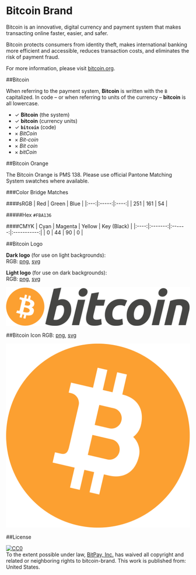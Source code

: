Bitcoin Brand
============

Bitcoin is an innovative, digital currency and payment system that makes transacting online faster, easier, and safer.

Bitcoin protects consumers from identity theft, makes international banking more efficient and accessible, reduces transaction costs, and eliminates the risk of payment fraud.

For more information, please visit [bitcoin.org](https://bitcoin.org/).

##Bitcoin

When referring to the payment system, **Bitcoin** is written with the `B` capitalized. In code – or when referring to units of the currency – **bitcoin** is all lowercase.

- ✓ **Bitcoin** (the system)
- ✓ **bitcoin** (currency units)
- ✓ **`bitcoin`** (code)
- × *BitCoin*
- × *Bit-coin*
- × *Bit coin*
- × *bitCoin*

##Bitcoin Orange

The Bitcoin Orange is PMS 138. Please use official Pantone Matching System swatches where available.

###Color Bridge Matches

####sRGB
| Red | Green | Blue |
|:---:|:-----:|:----:|
| 251  |  161  |   54  |

#####Hex
`#FBA136`

####CMYK
| Cyan | Magenta | Yellow | Key (Black) |
|:----:|:-------:|:------:|:-----------:|
|  0   |   44    |  90   |      0      |


##Bitcoin Logo

**Dark logo** (for use on light backgrounds): <br>
RGB: [png](/bitcoin-logo-dark.png), [svg](/bitcoin-logo-dark.svg) <br>


**Light logo** (for use on dark backgrounds): <br>
RGB: [png](/bitcoin-logo-light.png), [svg](/bitcoin-logo-light.svg) <br>


![Bitcoin Logo](/bitcoin-logo-dark.png "Bitcoin Logo")

##Bitcoin Icon
RGB: [png](/bitcoin.png), [svg](/bitcoin.svg) <br>


![Bitcoin Icon](/bitcoin.png "Bitcoin Icon")

##License
<p xmlns:dct="http://purl.org/dc/terms/" xmlns:vcard="http://www.w3.org/2001/vcard-rdf/3.0#">
  <a rel="license"
     href="http://creativecommons.org/publicdomain/zero/1.0/">
    <img src="http://i.creativecommons.org/p/zero/1.0/88x31.png" style="border-style: none;" alt="CC0" />
  </a>
  <br />
  To the extent possible under law,
  <a rel="dct:publisher"
     href="https://github.com/bitpay/">
    <span property="dct:title">BitPay, Inc.</span></a>
  has waived all copyright and related or neighboring rights to
  <span property="dct:title">bitcoin-brand</span>.
This work is published from:
<span property="vcard:Country" datatype="dct:ISO3166"
      content="US" about="https://github.com/bitpay/bitcoin-brand">
  United States</span>.
</p>
